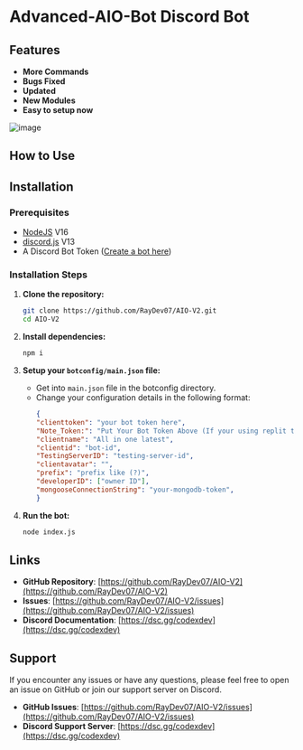 # Advanced-AIO-Bot Discord Bot

## Features

- **More Commands**
- **Bugs Fixed**
- **Updated**
- **New Modules**
- **Easy to setup now**

![image](https://github.com/user-attachments/assets/0bab8f38-aaa0-4f11-ba3d-7459010d3606)


## How to Use

## Installation

### Prerequisites

- [NodeJS](https://nodejs.org/en/blog/release/v16.20.2) V16
- [discord.js](https://discord.js.org/) V13
- A Discord Bot Token ([Create a bot here](https://discord.com/developers/applications))

### Installation Steps

1. **Clone the repository:**
   ```sh
   git clone https://github.com/RayDev07/AIO-V2.git
   cd AIO-V2
   ```

3. **Install dependencies:**
   ```sh
   npm i
   ```

4. **Setup your `botconfig/main.json` file:**
   - Get into `main.json` file in the botconfig directory.
   - Change your configuration details in the following format:
     ```json
     {
     "clienttoken": "your bot token here",
     "Note_Token:": "Put Your Bot Token Above (If your using replit then make a new secret 'clienttoken' and put ur bot token there... and then keep this string empty)",
     "clientname": "All in one latest",
     "clientid": "bot-id",
     "TestingServerID": "testing-server-id",
     "clientavatar": "",
     "prefix": "prefix like (?)",
     "developerID": ["owner ID"],
     "mongooseConnectionString": "your-mongodb-token",
     }
     ```

5. **Run the bot:**
   ```sh
   node index.js
   ```

## Links

- **GitHub Repository**: [https://github.com/RayDev07/AIO-V2](https://github.com/RayDev07/AIO-V2)
- **Issues**: [https://github.com/RayDev07/AIO-V2/issues](https://github.com/RayDev07/AIO-V2/issues)
- **Discord Documentation**: [https://dsc.gg/codexdev](https://dsc.gg/codexdev)

## Support

If you encounter any issues or have any questions, please feel free to open an issue on GitHub or join our support server on Discord.

- **GitHub Issues**: [https://github.com/RayDev07/AIO-V2/issues](https://github.com/RayDev07/AIO-V2/issues)
- **Discord Support Server**: [https://dsc.gg/codexdev](https://dsc.gg/codexdev)
